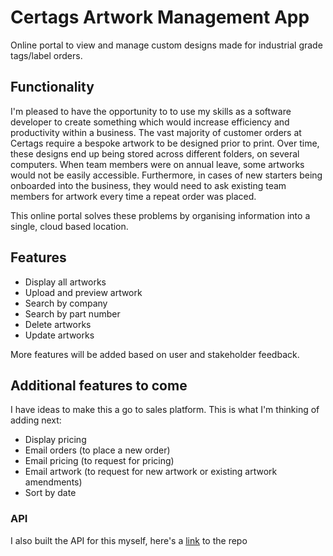 # Certags Artwork Management App

Online portal to view and manage custom designs made for industrial grade tags/label orders. 

## Functionality

I'm pleased to have the opportunity to  to use my skills as a software developer to create something which would increase efficiency and productivity within a business. The vast majority of customer orders at Certags require a bespoke artwork to be designed prior to print. Over time, these designs end up being stored across different folders, on several computers. When team members were on annual leave, some artworks would not be easily accessible. Furthermore, in cases of new starters being onboarded into the business, they would need to ask existing team members for artwork every time a repeat order was placed.

This online portal solves these problems by organising information into a single, cloud based location.

 ## Features

  - Display all artworks
  - Upload and preview artwork
  - Search by company
  - Search by part number
  - Delete artworks
  - Update artworks

  More features will be added based on user and stakeholder feedback.

  ## Additional features to come

  I have ideas to make this a go to sales platform. This is what I'm thinking of adding next:
  
   - Display pricing
   - Email orders (to place a new order)
   - Email pricing (to request for pricing)
   - Email artwork (to request for new artwork or existing artwork amendments)
   - Sort by date

### API

I also built the API for this myself, here's a [link](https://github.com/josenymad/artworks_api) to the repo
